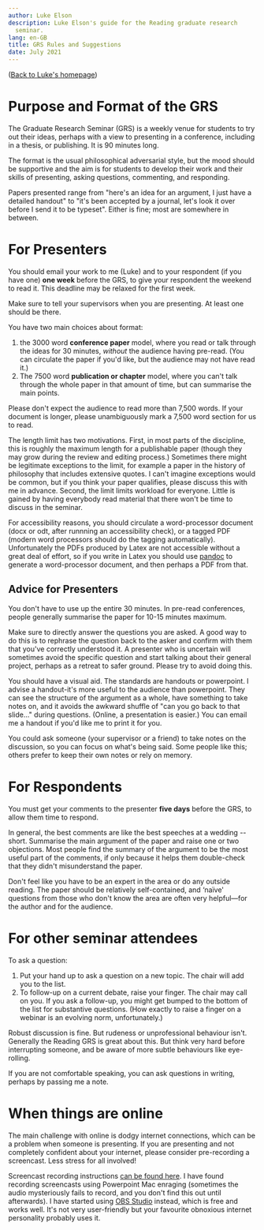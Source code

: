 ```yaml
---
author: Luke Elson
description: Luke Elson's guide for the Reading graduate research
  seminar.
lang: en-GB
title: GRS Rules and Suggestions
date: July 2021
---
```



([Back to Luke's homepage](../index.html))



# Purpose and Format of the GRS

The Graduate Research Seminar (GRS) is a weekly venue for students to
try out their ideas, perhaps with a view to presenting in a conference,
including in a thesis, or publishing. It is 90 minutes long.

The format is the usual philosophical adversarial style, but the mood
should be supportive and the aim is for students to develop their work
and their skills of presenting, asking questions, commenting, and
responding.

Papers presented range from "here's an idea for an argument, I just have
a detailed handout" to "it's been accepted by a journal, let's look it
over before I send it to be typeset". Either is fine; most are somewhere
in between.


# For Presenters

You should email your work to me (Luke) and to your respondent (if you
have one) **one week** before the GRS, to give your respondent the
weekend to read it. This deadline may be relaxed for the first week.

Make sure to tell your supervisors when you are presenting. At least one
should be there.

You have two main choices about format:

1.  the 3000 word **conference paper** model, where you read or talk
    through the ideas for 30 minutes, *without* the audience having
    pre-read. (You can circulate the paper if you'd like, but the
    audience may not have read it.)
2.  The 7500 word **publication or chapter** model, where you can't talk
    through the whole paper in that amount of time, but can summarise
    the main points.

Please don't expect the audience to read more than 7,500 words. If your
document is longer, please unambiguously mark a 7,500 word section for
us to read.

The length limit has two motivations. First, in most parts of the
discipline, this is roughly the maximum length for a publishable paper
(though they may grow during the review and editing process.) Sometimes
there might be legitimate exceptions to the limit, for example a paper
in the history of philosophy that includes extensive quotes. I can't
imagine exceptions would be common, but if you think your paper
qualifies, please discuss this with me in advance. Second, the limit
limits workload for everyone. Little is gained by having everybody read
material that there won't be time to discuss in the seminar.

For accessibility reasons, you should circulate a word-processor
document (docx or odt, after runnning an accessibility check), or a
tagged PDF (modern word processors should do the tagging automatically).
Unfortunately the PDFs produced by Latex are not accessible without a
great deal of effort, so if you write in Latex you should use
[pandoc](https://pandoc.org/) to generate a word-processor document, and
then perhaps a PDF from that.

## Advice for Presenters

You don't have to use up the entire 30 minutes. In pre-read conferences,
people generally summarise the paper for 10-15 minutes maximum.

Make sure to directly answer the questions you are asked. A good way to
do this is to rephrase the question back to the asker and confirm with
them that you've correctly understood it. A presenter who is uncertain
will sometimes avoid the specific question and start talking about their
general project, perhaps as a retreat to safer ground. Please try to
avoid doing this.

You should have a visual aid. The standards are handouts or powerpoint.
I advise a handout-it's more useful to the audience than powerpoint.
They can see the structure of the argument as a whole, have something to
take notes on, and it avoids the awkward shuffle of "can you go back to
that slide..." during questions. (Online, a presentation is easier.) You
can email me a handout if you'd like me to print it for you.

You could ask someone (your supervisor or a friend) to take notes on the
discussion, so you can focus on what's being said. Some people like
this; others prefer to keep their own notes or rely on memory.

# For Respondents

You must get your comments to the presenter **five days** before the
GRS, to allow them time to respond.

In general, the best comments are like the best speeches at a wedding --
short. Summarise the main argument of the paper and raise one or two
objections. Most people find the summary of the argument to be the most
useful part of the comments, if only because it helps them double-check
that they didn't misunderstand the paper.

Don't feel like you have to be an expert in the area or do any outside
reading. The paper should be relatively self-contained, and ‘naïve'
questions from those who don't know the area are often very helpful—for
the author and for the audience.

# For other seminar attendees

To ask a question:

1.  Put your hand up to ask a question on a new topic. The chair will
    add you to the list.
2.  To follow-up on a current debate, raise your finger. The chair may
    call on you. If you ask a follow-up, you might get bumped to the
    bottom of the list for substantive questions. (How exactly to raise
    a finger on a webinar is an evolving norm, unfortunately.)

Robust discussion is fine. But rudeness or unprofessional behaviour
isn't. Generally the Reading GRS is great about this. But think very
hard before interrupting someone, and be aware of more subtle behaviours
like eye-rolling.

If you are not comfortable speaking, you can ask questions in writing,
perhaps by passing me a note.

# When things are online

The main challenge with online is dodgy internet connections, which can
be a problem when someone is presenting. If you are presenting and not
completely confident about your internet, please consider pre-recording
a screencast. Less stress for all involved!

Screencast recording instructions [can be found
here](https://sites.reading.ac.uk/tel/online-teaching-toolkits/making-screencasts-for-tl/).
I have found recording screencasts using Powerpoint Mac enraging
(sometimes the audio mysteriously fails to record, and you don't find
this out until afterwards). I have started using [OBS
Studio](https://obsproject.com/) instead, which is free and works well.
It's not very user-friendly but your favourite obnoxious internet
personality probably uses it.

